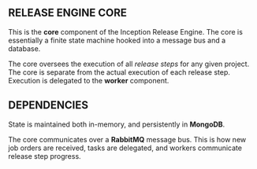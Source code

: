 RELEASE ENGINE CORE
-------------------

This is the **core** component of the Inception Release Engine. The
core is essentially a finite state machine hooked into a message bus
and a database.

The core oversees the execution of all *release steps* for any given
project. The core is separate from the actual execution of each
release step. Execution is delegated to the **worker** component.


DEPENDENCIES
------------

State is maintained both in-memory, and persistently in **MongoDB**.

The core communicates over a **RabbitMQ** message bus. This is how new
job orders are received, tasks are delegated, and workers communicate
release step progress.
